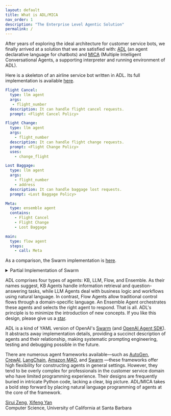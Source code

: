 ```yaml
---
layout: default
title: What is ADL/MICA
nav_order: 1
description: "The Enterprise Level Agentic Solution"
permalink: /
---
```


After years of exploring the ideal architecture for customer service bots, we finally arrived at a solution that we are satisfied with: [ADL](https://arxiv.org/abs/2504.14787) (an agent declarative language for chatbots) and [MICA](https://github.com/Mica-labs/MICA) (Multiple Intelligent Conversational Agents, a supporting interpreter and running environment of ADL). 

Here is a skeleton of an airline service bot written in ADL. Its full implementation is available [here](https://github.com/Mica-labs/MICA/tree/main/examples). 

```yaml
Flight Cancel:
  type: llm agent
  args:
   - flight_number
  description: It can handle flight cancel requests.
  prompt: <Flight Cancel Policy>

Flight Change:
  type: llm agent
  args:
    - flight_number
  description: It can handle flight change requests.
  prompt: <Flight Change Policy>
  uses:
    - change_flight

Lost Baggage:
  type: llm agent
  args:
    - flight_number
    - address
  description: It can handle baggage lost requests.
  prompt: <Lost Baggage Policy>

Meta:
  type: ensemble agent
  contains:
    - Flight Cancel
    - Flight Change
    - Lost Baggage

main:
  type: flow agent
  steps:
    - call: Meta
```

As a comparison, the Swarm implementation is [here](https://github.com/openai/swarm/tree/main/examples/airline).
<details>
  <summary>Partial Implementation of Swarm</summary>
  <pre><code>
def transfer_to_flight_modification():
    return flight_modification

def transfer_to_flight_cancel():
    return flight_cancel

def transfer_to_flight_change():
    return flight_change

def transfer_to_lost_baggage():
    return lost_baggage

def transfer_to_triage():
    """Call this function when a user needs to be transferred to a different agent and a different policy.
    For instance, if a user is asking about a topic that is not handled by the current agent, call this function.
    """
    return triage_agent

def triage_instructions(context_variables):
    customer_context = context_variables.get("customer_context", None)
    flight_context = context_variables.get("flight_context", None)
    return f"""You are to triage a users request, and call a tool to transfer to the right intent.
    Once you are ready to transfer to the right intent, call the tool to transfer to the right intent.
    You dont need to know specifics, just the topic of the request.
    When you need more information to triage the request to an agent, ask a direct question without explaining why you're asking it.
    Do not share your thought process with the user! Do not make unreasonable assumptions on behalf of user.
    The customer context is here: {customer_context}, and flight context is here: {flight_context}"""

triage_agent = Agent(
    name="Triage Agent",
    instructions=triage_instructions,
    functions=[transfer_to_flight_modification, transfer_to_lost_baggage],
)

flight_modification = Agent(
    name="Flight Modification Agent",
    instructions="""You are a Flight Modification Agent for a customer service airlines company.
      You are an expert customer service agent deciding which sub intent the user should be referred to.
You already know the intent is for flight modification related question. First, look at message history and see if you can determine if the user wants to cancel or change their flight.
Ask user clarifying questions until you know whether or not it is a cancel request or change flight request. Once you know, call the appropriate transfer function. Either ask clarifying questions, or call one of your functions, every time.""",
    functions=[transfer_to_flight_cancel, transfer_to_flight_change],
    parallel_tool_calls=False,
)

flight_cancel = Agent(
    name="Flight cancel traversal",
    instructions=STARTER_PROMPT + FLIGHT_CANCELLATION_POLICY,
    functions=[
        escalate_to_agent,
        initiate_refund,
        initiate_flight_credits,
        transfer_to_triage,
        case_resolved,
    ],
)

flight_change = Agent(
    name="Flight change traversal",
    instructions=STARTER_PROMPT + FLIGHT_CHANGE_POLICY,
    functions=[
        escalate_to_agent,
        change_flight,
        valid_to_change_flight,
        transfer_to_triage,
        case_resolved,
    ],
)

lost_baggage = Agent(
    name="Lost baggage traversal",
    instructions=STARTER_PROMPT + LOST_BAGGAGE_POLICY,
    functions=[
        escalate_to_agent,
        initiate_baggage_search,
        transfer_to_triage,
        case_resolved,
    ],
)
  </code></pre>
</details>


ADL comprises four types of agents: KB, LLM, Flow, and Ensemble. As their names suggest, KB Agents handle information retrieval and question-answering tasks, while LLM Agents deal with business logic and workflows using natural language. In contrast, Flow Agents allow traditional control flows through a domain-specific language. An Ensemble Agent orchestrates these agents and selects the right agent to respond.  That is all.  ADL's principle is to minimize the introduction of new concepts. If you like this design, please give us a [star](https://github.com/Mica-labs/MICA#staying-ahead). 

ADL is a kind of YAML version of OpenAI's [Swarm](https://github.com/openai/swarm) (and [OpenAI Agent SDK](https://platform.openai.com/docs/guides/agents-sdk)).  It  abstracts away implementation details, providing a succinct description of agents and their relationship, making systematic prompting engineering, testing and debugging possible in the future. 

There are numerous agent frameworks available—such as [AutoGen](https://github.com/microsoft/autogen), [CrewAI](https://github.com/crewAIInc/crewAI), [LangChain](https://github.com/langchain-ai/langchain), [Amazon MAO](https://github.com/awslabs/multi-agent-orchestrator), and [Swarm](https://github.com/openai/swarm) —these frameworks offer high flexibility for constructing agents in general settings. However, they tend to be overly complex for professionals in the customer service domain who have limited programming experience. Their designs are frequently buried in intricate Python code, lacking a clear, big picture. ADL/MICA takes a bold step forward by placing natural language programming of agents at the core of the framework.

[Sirui Zeng](https://siruizeng011.github.io/), [Xifeng Yan](https://sites.cs.ucsb.edu/~xyan/)  
Computer Science, University of California at Santa Barbara
